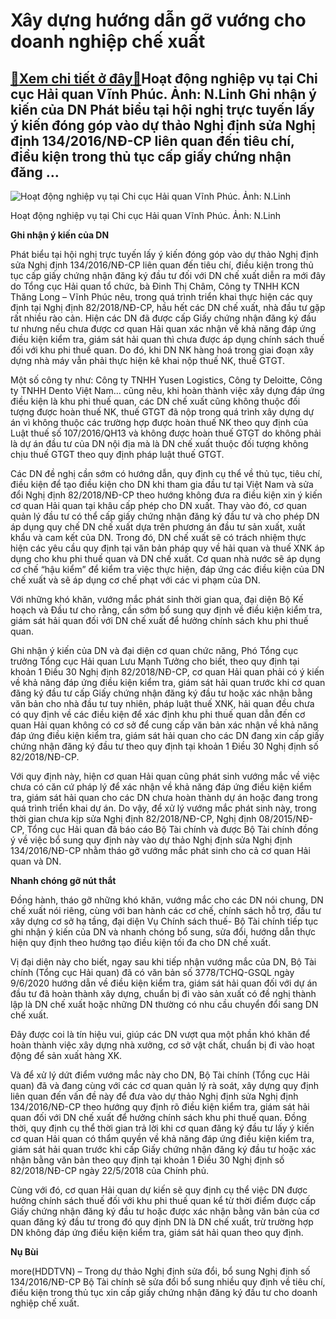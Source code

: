 Xây dựng hướng dẫn gỡ vướng cho doanh nghiệp chế xuất
=====================================================

[:gift:Xem chi tiết ở đây:gift:](https://hddtvn.com/xay-dung-huong-dan-go-vuong-cho-doanh-nghiep-che-xuat/)Hoạt động nghiệp vụ tại Chi cục Hải quan Vĩnh Phúc. Ảnh: N.Linh Ghi nhận ý kiến của DN Phát biểu tại hội nghị trực tuyến lấy ý kiến đóng góp vào dự thảo Nghị định sửa Nghị định 134/2016/NĐ-CP liên quan đến tiêu chí, điều kiện trong thủ tục cấp giấy chứng nhận đăng …
--------------------------------------------------------------------------------------------------------------------------------------------------------------------------------------------------------------------------------------------------------------------------





![Hoạt động nghiệp vụ tại Chi cục Hải quan Vĩnh Phúc. 	Ảnh: N.Linh](https://hddtvn.com/wp-content/uploads/2021/01/0959_10-ScreenHunter_437.jpg "Hoạt động nghiệp vụ tại Chi cục Hải quan Vĩnh Phúc. 	Ảnh: N.Linh")


Hoạt động nghiệp vụ tại Chi cục Hải quan Vĩnh Phúc. Ảnh: N.Linh



**Ghi nhận ý kiến của DN**


Phát biểu tại hội nghị trực tuyến lấy ý kiến đóng góp vào dự thảo Nghị định sửa Nghị định 134/2016/NĐ-CP liên quan đến tiêu chí, điều kiện trong thủ tục cấp giấy chứng nhận đăng ký đầu tư đối với DN chế xuất diễn ra mới đây do Tổng cục Hải quan tổ chức, bà Đinh Thị Châm, Công ty TNHH KCN Thăng Long – Vĩnh Phúc nêu, trong quá trình triển khai thực hiện các quy định tại Nghị định 82/2018/NĐ-CP, hầu hết các DN chế xuất, nhà đầu tư gặp rất nhiều rào cản. Hiện các DN đã được cấp Giấy chứng nhận đăng ký đầu tư nhưng nếu chưa được cơ quan Hải quan xác nhận về khả năng đáp ứng điều kiện kiểm tra, giám sát hải quan thì chưa được áp dụng chính sách thuế đối với khu phi thuế quan. Do đó, khi DN NK hàng hoá trong giai đoạn xây dựng nhà máy vẫn phải thực hiện kê khai nộp thuế NK, thuế GTGT.


Một số công ty như: Công ty TNHH Yusen Logistics, Công ty Deloitte, Công ty TNHH Dento Việt Nam… cũng nêu, khi hoàn thành việc xây dựng đáp ứng điều kiện là khu phi thuế quan, các DN chế xuất cũng không thuộc đối tượng được hoàn thuế NK, thuế GTGT đã nộp trong quá trình xây dựng dự án vì không thuộc các trường hợp được hoàn thuế NK theo quy định của Luật thuế số 107/2016/QH13 và không được hoàn thuế GTGT do không phải là dự án đầu tư của DN nội địa mà là DN chế xuất thuộc đối tượng không chịu thuế GTGT theo quy định pháp luật thuế GTGT.


Các DN đề nghị cần sớm có hướng dẫn, quy định cụ thể về thủ tục, tiêu chí, điều kiện để tạo điều kiện cho DN khi tham gia đầu tư tại Việt Nam và sửa đổi Nghị định 82/2018/NĐ-CP theo hướng không đưa ra điều kiện xin ý kiến cơ quan Hải quan tại khâu cấp phép cho DN xuất. Thay vào đó, cơ quan quản lý đầu tư có thể cấp giấy chứng nhận đăng ký đầu tư và cho phép DN áp dụng quy chế DN chế xuất dựa trên phương án đầu tư sản xuất, xuất khẩu và cam kết của DN. Trong đó, DN chế xuất sẽ có trách nhiệm thực hiện các yêu cầu quy định tại văn bản pháp quy về hải quan và thuế XNK áp dụng cho khu phi thuế quan và DN chế xuất. Cơ quan nhà nước sẽ áp dụng cơ chế “hậu kiểm” để kiểm tra việc thực hiện, đáp ứng các điều kiện của DN chế xuất và sẽ áp dụng cơ chế phạt với các vi phạm của DN.


Với những khó khăn, vướng mắc phát sinh thời gian qua, đại diện Bộ Kế hoạch và Đầu tư cho rằng, cần sớm bổ sung quy định về điều kiện kiểm tra, giám sát hải quan đối với DN chế xuất để hưởng chính sách khu phi thuế quan.


Ghi nhận ý kiến của DN và đại diện cơ quan chức năng, Phó Tổng cục trưởng Tổng cục Hải quan Lưu Mạnh Tưởng cho biết, theo quy định tại khoản 1 Điều 30 Nghị định 82/2018/NĐ-CP, cơ quan Hải quan phải có ý kiến về khả năng đáp ứng điều kiện kiểm tra, giám sát hải quan trước khi cơ quan đăng ký đầu tư cấp Giấy chứng nhận đăng ký đầu tư hoặc xác nhận bằng văn bản cho nhà đầu tư tuy nhiên, pháp luật thuế XNK, hải quan đều chưa có quy định về các điều kiện để xác định khu phi thuế quan dẫn đến cơ quan Hải quan không có cơ sở để cung cấp văn bản xác nhận về khả năng đáp ứng điều kiện kiểm tra, giám sát hải quan cho các DN đang xin cấp giấy chứng nhận đăng ký đầu tư theo quy định tại khoản 1 Điều 30 Nghị định số 82/2018/NĐ-CP.


Với quy định này, hiện cơ quan Hải quan cũng phát sinh vướng mắc về việc chưa có căn cứ pháp lý để xác nhận về khả năng đáp ứng điều kiện kiểm tra, giám sát hải quan cho các DN chưa hoàn thành dự án hoặc đang trong quá trình triển khai dự án. Do vậy, để xử lý vướng mắc phát sinh này, trong thời gian chưa kịp sửa Nghị định 82/2018/NĐ-CP, Nghị định 08/2015/NĐ-CP, Tổng cục Hải quan đã báo cáo Bộ Tài chính và được Bộ Tài chính đồng ý về việc bổ sung quy định này vào dự thảo Nghị định sửa Nghị định 134/2016/NĐ-CP nhằm tháo gỡ vướng mắc phát sinh cho cả cơ quan Hải quan và DN.


**Nhanh chóng gỡ nút thắt**


Đồng hành, tháo gỡ những khó khăn, vướng mắc cho các DN nói chung, DN chế xuất nói riêng, cùng với ban hành các cơ chế, chính sách hỗ trợ, đầu tư xây dựng cơ sở hạ tầng, đại diện Vụ Chính sách thuế- Bộ Tài chính tiếp tục ghi nhận ý kiến của DN và nhanh chóng bổ sung, sửa đổi, hướng dẫn thực hiện quy định theo hướng tạo điều kiện tối đa cho DN chế xuất.


Vị đại diện này cho biết, ngay sau khi tiếp nhận vướng mắc của DN, Bộ Tài chính (Tổng cục Hải quan) đã có văn bản số 3778/TCHQ-GSQL ngày 9/6/2020 hướng dẫn về điều kiện kiểm tra, giám sát hải quan đối với dự án đầu tư đã hoàn thành xây dựng, chuẩn bị đi vào sản xuất có đề nghị thành lập là DN chế xuất hoặc những DN thường có nhu cầu chuyển đổi sang DN chế xuất.


Đây được coi là tín hiệu vui, giúp các DN vượt qua một phần khó khăn để hoàn thành việc xây dựng nhà xưởng, cơ sở vật chất, chuẩn bị đi vào hoạt động để sản xuất hàng XK.


Và để xử lý dứt điểm vướng mắc này cho DN, Bộ Tài chính (Tổng cục Hải quan) đã và đang cùng với các cơ quan quản lý rà soát, xây dựng quy định liên quan đến vấn đề này để đưa vào dự thảo Nghị định sửa Nghị định 134/2016/NĐ-CP theo hướng quy định rõ điều kiện kiểm tra, giám sát hải quan đối với DN chế xuất để hưởng chính sách khu phi thuế quan. Đồng thời, quy định cụ thể thời gian trả lời khi cơ quan đăng ký đầu tư lấy ý kiến cơ quan Hải quan có thẩm quyền về khả năng đáp ứng điều kiện kiểm tra, giám sát hải quan trước khi cấp Giấy chứng nhận đăng ký đầu tư hoặc xác nhận bằng văn bản theo quy định tại khoản 1 Điều 30 Nghị định số 82/2018/NĐ-CP ngày 22/5/2018 của Chính phủ.


Cùng với đó, cơ quan Hải quan dự kiến sẽ quy định cụ thể việc DN được hưởng chính sách thuế đối với khu phi thuế quan kể từ thời điểm được cấp Giấy chứng nhận đăng ký đầu tư hoặc được xác nhận bằng văn bản của cơ quan đăng ký đầu tư trong đó quy định DN là DN chế xuất, trừ trường hợp DN không đáp ứng điều kiện kiểm tra, giám sát hải quan theo quy định.




**Nụ Bùi**



more(HDDTVN) – Trong dự thảo Nghị định sửa đổi, bổ sung Nghị định số 134/2016/NĐ-CP Bộ Tài chính sẽ sửa đổi bổ sung nhiều quy định về tiêu chí, điều kiện trong thủ tục xin cấp giấy chứng nhận đăng ký đầu tư cho doanh nghiệp chế xuất.

